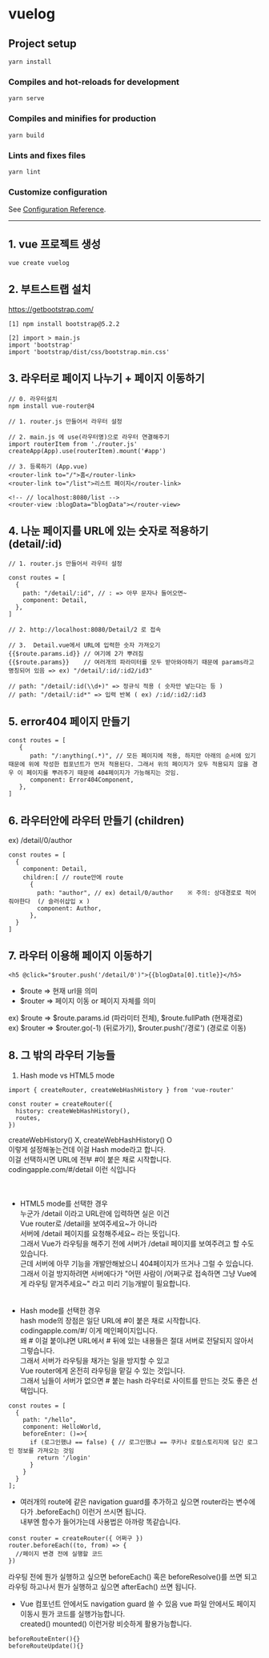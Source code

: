 # vuelog

## Project setup

```
yarn install
```

### Compiles and hot-reloads for development

```
yarn serve
```

### Compiles and minifies for production

```
yarn build
```

### Lints and fixes files

```
yarn lint
```

### Customize configuration

See [Configuration Reference](https://cli.vuejs.org/config/).

---

## 1. vue 프로젝트 생성

```
vue create vuelog
```

## 2. 부트스트랩 설치

https://getbootstrap.com/

```
[1] npm install bootstrap@5.2.2

[2] import > main.js
import 'bootstrap'
import 'bootstrap/dist/css/bootstrap.min.css'
```

## 3. 라우터로 페이지 나누기 + 페이지 이동하기

```
// 0. 라우터설치
npm install vue-router@4

// 1. router.js 만들어서 라우터 설정

// 2. main.js 에 use(라우터명)으로 라우터 연결해주기
import routerItem from './router.js'
createApp(App).use(routerItem).mount('#app')

// 3. 등록하기 (App.vue)
<router-link to="/">홈</router-link>
<router-link to="/list">리스트 페이지</router-link>

<!-- // localhost:8080/list -->
<router-view :blogData="blogData"></router-view>
```

## 4. 나눈 페이지를 URL에 있는 숫자로 적용하기 (detail/:id)

```
// 1. router.js 만들어서 라우터 설정

const routes = [
  {
    path: "/detail/:id", // : => 아무 문자나 들어오면~
    component: Detail,
  },
]

// 2. http://localhost:8080/Detail/2 로 접속

// 3.  Detail.vue에서 URL에 입력한 숫자 가져오기
{{$route.params.id}} // 여기에 2가 뿌려짐
{{$route.params}}    // 여러개의 파라미터를 모두 받아와야하기 때문에 params라고 명칭되어 있음 => ex) "/detail/:id/:id2/id3"

// path: "/detail/:id(\\d+)" => 정규식 적용 ( 숫자만 넣는다는 등 )
// path: "/detail/:id*" => 입력 반복 ( ex) /:id/:id2/:id3
```

## 5. error404 페이지 만들기

```
const routes = [
   {
      path: "/:anything(.*)", // 모든 페이지에 적용, 하지만 아래의 순서에 있기 때문에 위에 작성한 컴포넌트가 먼저 적용된다. 그래서 위의 페이지가 모두 적용되지 않을 경우 이 페이지를 뿌려주기 때문에 404페이지가 가능해지는 것임.
      component: Error404Component,
   },
]
```

## 6. 라우터안에 라우터 만들기 (children)

ex) /detail/0/author

```
const routes = [
  {
    component: Detail,
    children:[ // route안에 route
      {
        path: "author", // ex) detail/0/author    ※ 주의: 상대경로로 적어줘야한다  (/ 슬러쉬삽입 x )
        component: Author,
      },
  }
]
```

## 7. 라우터 이용해 페이지 이동하기

```
<h5 @click="$router.push('/detail/0')">{{blogData[0].title}}</h5>
```

- $route => 현재 url을 의미
- $router => 페이지 이동 or 페이지 자체를 의미

ex) $route => $route.params.id (파라미터 전체), $route.fullPath (현재경로)<br>
ex) $router => $router.go(-1) (뒤로가기), $router.push('/경로') (경로로 이동)

## 8. 그 밖의 라우터 기능들

1. Hash mode vs HTML5 mode

```
import { createRouter, createWebHashHistory } from 'vue-router'

const router = createRouter({
  history: createWebHashHistory(),
  routes,
})
```

createWebHistory() X, createWebHashHistory() O<br>
이렇게 설정해놓는건데 이걸 Hash mode라고 합니다.<br>
이걸 선택하시면 URL에 전부 #이 붙은 채로 시작합니다.<br>
codingapple.com/#/detail 이런 식입니다<br>
<br><br>

- HTML5 mode를 선택한 경우<br>
  누군가 /detail 이라고 URL란에 입력하면 실은 이건<br>
  Vue router로 /detail을 보여주세요~가 아니라<br>
  서버에 /detail 페이지를 요청해주세요~ 라는 뜻입니다. <br>
  그래서 Vue가 라우팅을 해주기 전에 서버가 /detail 페이지를 보여주려고 할 수도 있습니다.<br>
  근데 서버에 아무 기능을 개발안해놨으니 404페이지가 뜨거나 그럴 수 있습니다. <br>
  그래서 이걸 방지하려면 서버에다가 "어떤 사람이 /어쩌구로 접속하면 그냥 Vue에게 라우팅 맡겨주세요~" 라고 미리 기능개발이 필요합니다. <br>
  <br><br>
- Hash mode를 선택한 경우<br>
  hash mode의 장점은 일단 URL에 #이 붙은 채로 시작합니다.<br>
  codingapple.com/#/ 이게 메인페이지입니다. <br>
  왜 # 이걸 붙이냐면 URL에서 # 뒤에 있는 내용들은 절대 서버로 전달되지 않아서 그렇습니다.<br>
  그래서 서버가 라우팅을 채가는 일을 방지할 수 있고<br>
  Vue router에게 온전히 라우팅을 맡길 수 있는 것입니다. <br>
  그래서 님들이 서버가 없으면 # 붙는 hash 라우터로 사이트를 만드는 것도 좋은 선택입니다. <br>

```
const routes = [
  {
    path: "/hello",
    component: HelloWorld,
    beforeEnter: ()=>{
      if (로그인했냐 == false) { // 로그인했냐 == 쿠키나 로컬스토리지에 담긴 로그인 정보를 가져오는 것임
        return '/login'
      }
    }
  }
];
```

- 여러개의 route에 같은 navigation guard를 추가하고 싶으면
  router라는 변수에다가 .beforeEach() 이런거 쓰시면 됩니다.<br>
  내부엔 함수가 들어가는데 사용법은 아까랑 똑같습니다.

```
const router = createRouter({ 어쩌구 })
router.beforeEach((to, from) => {
  //페이지 변경 전에 실행할 코드
})
```

라우팅 전에 뭔가 실행하고 싶으면 beforeEach() 혹은 beforeResolve()를 쓰면 되고 라우팅 하고나서 뭔가 실행하고 싶으면 afterEach() 쓰면 됩니다.

- Vue 컴포넌트 안에서도 navigation guard 쓸 수 있음
  vue 파일 안에서도 페이지 이동시 뭔가 코드를 실행가능합니다.<br>
  created() mounted() 이런거랑 비슷하게 활용가능합니다.

```
beforeRouteEnter(){}
beforeRouteUpdate(){}
```
